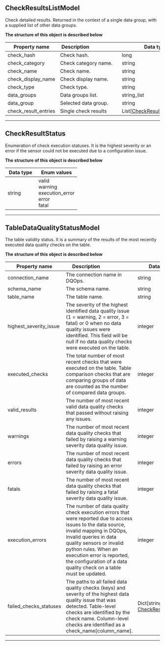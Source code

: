 
## CheckResultsListModel  
Check detailed results. Returned in the context of a single data group, with a supplied list of other data groups.  
  

**The structure of this object is described below**  
  

|&nbsp;Property&nbsp;name&nbsp;|&nbsp;Description&nbsp;&nbsp;&nbsp;&nbsp;&nbsp;&nbsp;&nbsp;&nbsp;&nbsp;&nbsp;&nbsp;&nbsp;&nbsp;&nbsp;&nbsp;&nbsp;&nbsp;&nbsp;&nbsp;&nbsp;&nbsp;|&nbsp;Data&nbsp;type&nbsp;|
|---------------|---------------------------------|-----------|
|check_hash|Check hash.|long|
|check_category|Check category name.|string|
|check_name|Check name.|string|
|check_display_name|Check display name.|string|
|check_type|Check type.|string|
|data_groups|Data groups list.|string_list|
|data_group|Selected data group.|string|
|check_result_entries|Single check results|List[[CheckResultEntryModel](\docs\client\models\incidents\#checkresultentrymodel)]|


___  

## CheckResultStatus  
Enumeration of check execution statuses. It is the highest severity or an error if the sensor could not be executed due to a configuration issue.  
  

**The structure of this object is described below**  
  

|&nbsp;Data&nbsp;type&nbsp;|&nbsp;Enum&nbsp;values&nbsp;|
|-----------|-------------|
|string|valid<br/>warning<br/>execution_error<br/>error<br/>fatal<br/>|

___  

## TableDataQualityStatusModel  
The table validity status. It is a summary of the results of the most recently executed data quality checks on the table.  
  

**The structure of this object is described below**  
  

|&nbsp;Property&nbsp;name&nbsp;|&nbsp;Description&nbsp;&nbsp;&nbsp;&nbsp;&nbsp;&nbsp;&nbsp;&nbsp;&nbsp;&nbsp;&nbsp;&nbsp;&nbsp;&nbsp;&nbsp;&nbsp;&nbsp;&nbsp;&nbsp;&nbsp;&nbsp;|&nbsp;Data&nbsp;type&nbsp;|
|---------------|---------------------------------|-----------|
|connection_name|The connection name in DQOps.|string|
|schema_name|The schema name.|string|
|table_name|The table name.|string|
|highest_severity_issue|The severity of the highest identified data quality issue (1 &#x3D; warning, 2 &#x3D; error, 3 &#x3D; fatal) or 0 when no data quality issues were identified. This field will be null if no data quality checks were executed on the table.|integer|
|executed_checks|The total number of most recent checks that were executed on the table. Table comparison checks that are comparing groups of data are counted as the number of compared data groups.|integer|
|valid_results|The number of most recent valid data quality checks that passed without raising any issues.|integer|
|warnings|The number of most recent data quality checks that failed by raising a warning severity data quality issue.|integer|
|errors|The number of most recent data quality checks that failed by raising an error severity data quality issue.|integer|
|fatals|The number of most recent data quality checks that failed by raising a fatal severity data quality issue.|integer|
|execution_errors|The number of data quality check execution errors that were reported due to access issues to the data source, invalid mapping in DQOps, invalid queries in data quality sensors or invalid python rules. When an execution error is reported, the configuration of a data quality check on a table must be updated.|integer|
|failed_checks_statuses|The paths to all failed data quality checks (keys) and severity of the highest data quality issue that was detected. Table-level checks are identified by the check name. Column-level checks are identified as a check_name[column_name].|Dict[string, [CheckResultStatus](#checkresultstatus)]|


___  

